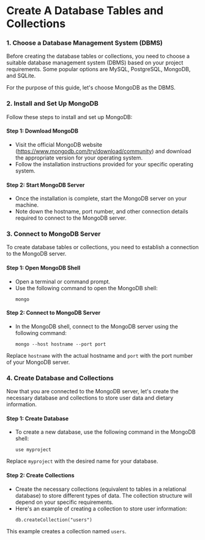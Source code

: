 # Create A Database Tables and Collections

### 1. Choose a Database Management System (DBMS)
Before creating the database tables or collections, you need to choose a suitable database management system (DBMS) based on your project requirements. Some popular options are MySQL, PostgreSQL, MongoDB, and SQLite.

For the purpose of this guide, let's choose MongoDB as the DBMS.

### 2. Install and Set Up MongoDB
Follow these steps to install and set up MongoDB:

#### Step 1: Download MongoDB
- Visit the official MongoDB website (https://www.mongodb.com/try/download/community) and download the appropriate version for your operating system.
- Follow the installation instructions provided for your specific operating system.

#### Step 2: Start MongoDB Server
- Once the installation is complete, start the MongoDB server on your machine.
- Note down the hostname, port number, and other connection details required to connect to the MongoDB server.

### 3. Connect to MongoDB Server
To create database tables or collections, you need to establish a connection to the MongoDB server.

#### Step 1: Open MongoDB Shell
- Open a terminal or command prompt.
- Use the following command to open the MongoDB shell:
    ```shell
    mongo
    ```

#### Step 2: Connect to MongoDB Server
- In the MongoDB shell, connect to the MongoDB server using the following command:
    ```shell
    mongo --host hostname --port port
    ```
Replace `hostname` with the actual hostname and `port` with the port number of your MongoDB server.

### 4. Create Database and Collections
Now that you are connected to the MongoDB server, let's create the necessary database and collections to store user data and dietary information.

#### Step 1: Create Database
- To create a new database, use the following command in the MongoDB shell:
    ```shell
    use myproject
    ```
Replace `myproject` with the desired name for your database.

#### Step 2: Create Collections
- Create the necessary collections (equivalent to tables in a relational database) to store different types of data. The collection structure will depend on your specific requirements.
- Here's an example of creating a collection to store user information:
    ```shell
    db.createCollection("users")
    ```
This example creates a collection named `users`.
